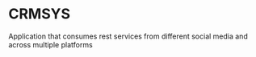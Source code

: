 # CRMSYS
Application that consumes rest services from different social media and across multiple platforms
